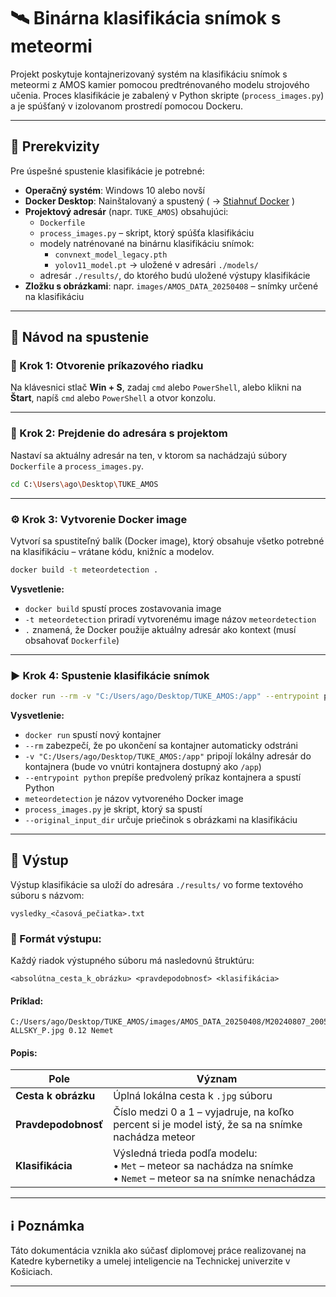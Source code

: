 
# 🛰️ Binárna klasifikácia snímok s meteormi

Projekt poskytuje kontajnerizovaný systém na klasifikáciu snímok s meteormi z AMOS kamier pomocou predtrénovaného modelu strojového učenia. Proces klasifikácie je zabalený v Python skripte (`process_images.py`) a je spúšťaný v izolovanom prostredí pomocou Dockeru.

---

## 🧰 Prerekvizity

Pre úspešné spustenie klasifikácie je potrebné:

- **Operačný systém**: Windows 10 alebo novší  
- **Docker Desktop**: Nainštalovaný a spustený ( → [Stiahnuť Docker](https://www.docker.com/products/docker-desktop) )
- **Projektový adresár** (napr. `TUKE_AMOS`) obsahujúci:
  - `Dockerfile`
  - `process_images.py` – skript, ktorý spúšťa klasifikáciu
  - modely natrénované na binárnu klasifikáciu snímok:
    - `convnext_model_legacy.pth`
    - `yolov11_model.pt`
    → uložené v adresári `./models/`
  - adresár `./results/`, do ktorého budú uložené výstupy klasifikácie
- **Zložku s obrázkami**: napr. `images/AMOS_DATA_20250408` – snímky určené na klasifikáciu

---

## 🚀 Návod na spustenie

### 📁 Krok 1: Otvorenie príkazového riadku

Na klávesnici stlač **Win + S**, zadaj `cmd` alebo `PowerShell`, alebo klikni na **Štart**, napíš `cmd` alebo `PowerShell` a otvor konzolu.

---

### 📂 Krok 2: Prejdenie do adresára s projektom

Nastaví sa aktuálny adresár na ten, v ktorom sa nachádzajú súbory `Dockerfile` a `process_images.py`.

```bash
cd C:\Users\ago\Desktop\TUKE_AMOS
```

---

### ⚙️ Krok 3: Vytvorenie Docker image

Vytvorí sa spustiteľný balík (Docker image), ktorý obsahuje všetko potrebné na klasifikáciu – vrátane kódu, knižníc a modelov.

```bash
docker build -t meteordetection .
```

**Vysvetlenie:**
- `docker build` spustí proces zostavovania image
- `-t meteordetection` priradí vytvorenému image názov `meteordetection`
- `.` znamená, že Docker použije aktuálny adresár ako kontext (musí obsahovať `Dockerfile`)

---

### ▶️ Krok 4: Spustenie klasifikácie snímok

```bash
docker run --rm -v "C:/Users/ago/Desktop/TUKE_AMOS:/app" --entrypoint python meteordetection process_images.py --original_input_dir "C:/Users/ago/Desktop/TUKE_AMOS/images/AMOS_DATA_20250408"
```

**Vysvetlenie:**
- `docker run` spustí nový kontajner
- `--rm` zabezpečí, že po ukončení sa kontajner automaticky odstráni
- `-v "C:/Users/ago/Desktop/TUKE_AMOS:/app"` pripojí lokálny adresár do kontajnera (bude vo vnútri kontajnera dostupný ako `/app`)
- `--entrypoint python` prepíše predvolený príkaz kontajnera a spustí Python
- `meteordetection` je názov vytvoreného Docker image
- `process_images.py` je skript, ktorý sa spustí
- `--original_input_dir` určuje priečinok s obrázkami na klasifikáciu

---

## 📄 Výstup

Výstup klasifikácie sa uloží do adresára `./results/` vo forme textového súboru s názvom:

```
vysledky_<časová_pečiatka>.txt
```

### 📌 Formát výstupu:

Každý riadok výstupného súboru má nasledovnú štruktúru:

```
<absolútna_cesta_k_obrázku> <pravdepodobnosť> <klasifikácia>
```

#### Príklad:
```
C:/Users/ago/Desktop/TUKE_AMOS/images/AMOS_DATA_20250408/M20240807_200500_AGO-ALLSKY_P.jpg 0.12 Nemet
```

#### Popis:

| Pole | Význam |
|------|--------|
| **Cesta k obrázku** | Úplná lokálna cesta k `.jpg` súboru |
| **Pravdepodobnosť** | Číslo medzi 0 a 1 – vyjadruje, na koľko percent si je model istý, že sa na snímke nachádza meteor |
| **Klasifikácia** | Výsledná trieda podľa modelu: <br>• `Met` – meteor sa nachádza na snímke <br>• `Nemet` – meteor sa na snímke nenachádza |

---

## ℹ️ Poznámka

Táto dokumentácia vznikla ako súčasť diplomovej práce realizovanej na Katedre kybernetiky a umelej inteligencie na Technickej univerzite v Košiciach.

---
